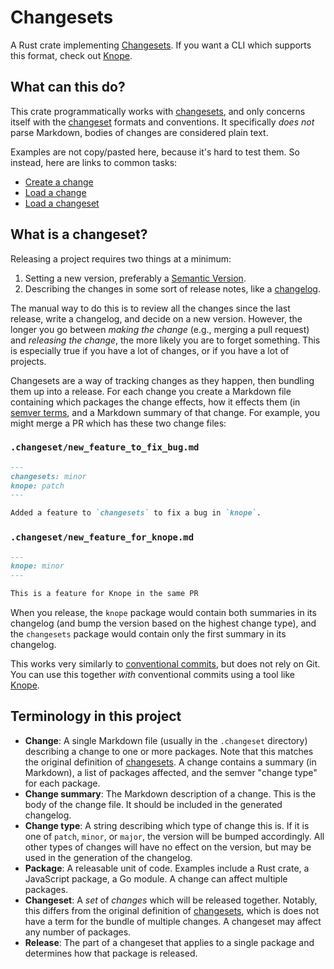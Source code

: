 # Changesets

A Rust crate implementing [Changesets]. If you want a CLI which supports this format, check out [Knope].

## What can this do?

This crate programmatically works with [changesets], and only concerns itself with the [changeset][changesets] formats and conventions. It specifically _does not_ parse Markdown, bodies of changes are considered plain text.

Examples are not copy/pasted here, because it's hard to test them. So instead, here are links to common tasks:

- [Create a change](https://github.com/knope-dev/changesets/blob/61a3f4887e23af02542da66428d4364ee6025f00/tests/change.rs#L5)
- [Load a change](https://github.com/knope-dev/changesets/blob/61a3f4887e23af02542da66428d4364ee6025f00/tests/change.rs#LL46C6-L46C6)
- [Load a changeset](https://github.com/knope-dev/changesets/blob/61a3f4887e23af02542da66428d4364ee6025f00/tests/change_set.rs#L5)

## What is a changeset?

Releasing a project requires two things at a minimum:

1. Setting a new version, preferably a [Semantic Version][semver].
2. Describing the changes in some sort of release notes, like a [changelog](https://keepachangelog.com).

The manual way to do this is to review all the changes since the last release, write a changelog, and decide on a new version. However, the longer you go between _making the change_ (e.g., merging a pull request) and _releasing the change_, the more likely you are to forget something. This is especially true if you have a lot of changes, or if you have a lot of projects.

Changesets are a way of tracking changes as they happen, then bundling them up into a release. For each change you create a Markdown file containing which packages the change effects, how it effects them (in [semver terms][semver], and a Markdown summary of that change. For example, you might merge a PR which has these two change files:

### `.changeset/new_feature_to_fix_bug.md`

```markdown
---
changesets: minor
knope: patch
---

Added a feature to `changesets` to fix a bug in `knope`.
```

### `.changeset/new_feature_for_knope.md`

```markdown
---
knope: minor
---

This is a feature for Knope in the same PR
```

When you release, the `knope` package would contain both summaries in its changelog (and bump the version based on the highest change type), and the `changesets` package would contain only the first summary in its changelog.

This works very similarly to [conventional commits](https://www.conventionalcommits.org/en/v1.0.0/), but does not rely on Git. You can use this together _with_ conventional commits using a tool like [Knope].

## Terminology in this project

- **Change**: A single Markdown file (usually in the `.changeset` directory) describing a change to one or more packages. Note that this matches the original definition of [changesets]. A change contains a summary (in Markdown), a list of packages affected, and the semver "change type" for each package.
- **Change summary**: The Markdown description of a change. This is the body of the change file. It should be included in the generated changelog.
- **Change type**: A string describing which type of change this is. If it is one of `patch`, `minor`, or `major`, the version will be bumped accordingly. All other types of changes will have no effect on the version, but may be used in the generation of the changelog.
- **Package**: A releasable unit of code. Examples include a Rust crate, a JavaScript package, a Go module. A change can affect multiple packages.
- **Changeset**: A _set_ of _changes_ which will be released together. Notably, this differs from the original definition of [changesets], which is does not have a term for the bundle of multiple changes. A changeset may affect any number of packages.
- **Release**: The part of a changeset that applies to a single package and determines how that package is released.

[semver]: https://semver.org/
[changesets]: https://github.com/changesets/changesets
[Knope]: https://github.com/knope-dev/knope

